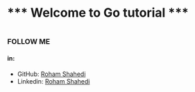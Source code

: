 #
#
# *** Welcome to Go tutorial ***
#
### FOLLOW ME 
#### in:
- GitHub: <a href="https://github.com/roham96">Roham Shahedi</a>
- Linkedin: <a href="https://www.linkedin.com/in/roham-shahedi">Roham Shahedi</a>